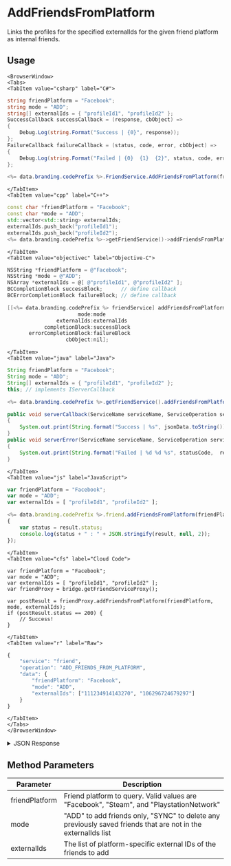 # AddFriendsFromPlatform

Links the profiles for the specified externalIds for the given friend platform as internal friends.

<PartialServop service_name="friend" operation_name="ADD_FRIENDS_FROM_PLATFORM" />

## Usage

```mdx-code-block
<BrowserWindow>
<Tabs>
<TabItem value="csharp" label="C#">
```

```csharp
string friendPlatform = "Facebook";
string mode = "ADD";
string[] externalIds = { "profileId1", "profileId2" };
SuccessCallback successCallback = (response, cbObject) =>
{
    Debug.Log(string.Format("Success | {0}", response));
};
FailureCallback failureCallback = (status, code, error, cbObject) =>
{
    Debug.Log(string.Format("Failed | {0}  {1}  {2}", status, code, error));
};

<%= data.branding.codePrefix %>.FriendService.AddFriendsFromPlatform(friendPlatform, mode, externalIds, successCallback, failureCallback);
```

```mdx-code-block
</TabItem>
<TabItem value="cpp" label="C++">
```

```cpp
const char *friendPlatform = "Facebook";
const char *mode = "ADD";
std::vector<std::string> externalIds;
externalIds.push_back("profileId1");
externalIds.push_back("profileId2");
<%= data.branding.codePrefix %>->getFriendService()->addFriendsFromPlatform(friendPlatform, mode, externalIds, this);
```

```mdx-code-block
</TabItem>
<TabItem value="objectivec" label="Objective-C">
```

```objectivec
NSString *friendPlatform = @"Facebook";
NSString *mode = @"ADD";
NSArray *externalIds = @[ @"profileId1", @"profileId2" ];
BCCompletionBlock successBlock;      // define callback
BCErrorCompletionBlock failureBlock; // define callback

[[<%= data.branding.codePrefix %> friendService] addFriendsFromPlatform:friendPlatform
                       mode:mode
                externalIds:externalIds
            completionBlock:successBlock
       errorCompletionBlock:failureBlock
                   cbObject:nil];
```

```mdx-code-block
</TabItem>
<TabItem value="java" label="Java">
```

```java
String friendPlatform = "Facebook";
String mode = "ADD";
String[] externalIds = { "profileId1", "profileId2" };
this; // implements IServerCallback

<%= data.branding.codePrefix %>.getFriendService().addFriendsFromPlatform(friendPlatform, mode, externalIds, this);

public void serverCallback(ServiceName serviceName, ServiceOperation serviceOperation, JSONObject jsonData)
{
    System.out.print(String.format("Success | %s", jsonData.toString()));
}
public void serverError(ServiceName serviceName, ServiceOperation serviceOperation, int statusCode, int reasonCode, String jsonError)
{
    System.out.print(String.format("Failed | %d %d %s", statusCode,  reasonCode, jsonError.toString()));
}
```

```mdx-code-block
</TabItem>
<TabItem value="js" label="JavaScript">
```

```javascript
var friendPlatform = "Facebook";
var mode = "ADD";
var externalIds = [ "profileId1", "profileId2" ];

<%= data.branding.codePrefix %>.friend.addFriendsFromPlatform(friendPlatform, mode, externalIds, result =>
{
	var status = result.status;
	console.log(status + " : " + JSON.stringify(result, null, 2));
});
```

```mdx-code-block
</TabItem>
<TabItem value="cfs" label="Cloud Code">
```

```cfscript
var friendPlatform = "Facebook";
var mode = "ADD";
var externalIds = [ "profileId1", "profileId2" ];
var friendProxy = bridge.getFriendServiceProxy();

var postResult = friendProxy.addFriendsFromPlatform(friendPlatform, mode, externalIds);
if (postResult.status == 200) {
    // Success!
}
```

```mdx-code-block
</TabItem>
<TabItem value="r" label="Raw">
```

```r
{
	"service": "friend",
	"operation": "ADD_FRIENDS_FROM_PLATFORM",
	"data": {
        "friendPlatform": "Facebook",
        "mode": "ADD",
        "externalIds": ["111234914143270", "106296724679297"]
	}
}
```

```mdx-code-block
</TabItem>
</Tabs>
</BrowserWindow>
```

<details>
<summary>JSON Response</summary>

```json
{
  "data": {
    "server_time": 1623090934620,
    "rejected": [],
    "numRejected": 0,
    "numNewAdded": 2,
    "numDeleted": 0,
    "numExisting": 0
  },
  "status": 200
}
```
</details>

## Method Parameters
Parameter | Description
--------- | -----------
friendPlatform | Friend platform to query. Valid values are "Facebook", "Steam", and "PlaystationNetwork"
mode | "ADD" to add friends only, "SYNC" to delete any previously saved friends that are not in the externalIds list
externalIds | The list of platform-specific external IDs of the friends to add


